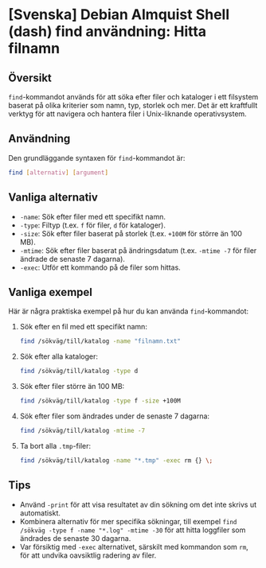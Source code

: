 # [Svenska] Debian Almquist Shell (dash) find användning: Hitta filnamn

## Översikt
`find`-kommandot används för att söka efter filer och kataloger i ett filsystem baserat på olika kriterier som namn, typ, storlek och mer. Det är ett kraftfullt verktyg för att navigera och hantera filer i Unix-liknande operativsystem.

## Användning
Den grundläggande syntaxen för `find`-kommandot är:

```bash
find [alternativ] [argument]
```

## Vanliga alternativ
- `-name`: Sök efter filer med ett specifikt namn.
- `-type`: Filtyp (t.ex. `f` för filer, `d` för kataloger).
- `-size`: Sök efter filer baserat på storlek (t.ex. `+100M` för större än 100 MB).
- `-mtime`: Sök efter filer baserat på ändringsdatum (t.ex. `-mtime -7` för filer ändrade de senaste 7 dagarna).
- `-exec`: Utför ett kommando på de filer som hittas.

## Vanliga exempel
Här är några praktiska exempel på hur du kan använda `find`-kommandot:

1. Sök efter en fil med ett specifikt namn:
   ```bash
   find /sökväg/till/katalog -name "filnamn.txt"
   ```

2. Sök efter alla kataloger:
   ```bash
   find /sökväg/till/katalog -type d
   ```

3. Sök efter filer större än 100 MB:
   ```bash
   find /sökväg/till/katalog -type f -size +100M
   ```

4. Sök efter filer som ändrades under de senaste 7 dagarna:
   ```bash
   find /sökväg/till/katalog -mtime -7
   ```

5. Ta bort alla `.tmp`-filer:
   ```bash
   find /sökväg/till/katalog -name "*.tmp" -exec rm {} \;
   ```

## Tips
- Använd `-print` för att visa resultatet av din sökning om det inte skrivs ut automatiskt.
- Kombinera alternativ för mer specifika sökningar, till exempel `find /sökväg -type f -name "*.log" -mtime -30` för att hitta loggfiler som ändrades de senaste 30 dagarna.
- Var försiktig med `-exec` alternativet, särskilt med kommandon som `rm`, för att undvika oavsiktlig radering av filer.